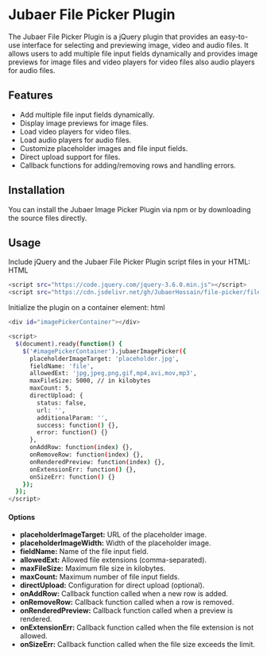# Jubaer File Picker Plugin

The Jubaer File Picker Plugin is a jQuery plugin that provides an easy-to-use interface for selecting and previewing image, video and audio files. It allows users to add multiple file input fields dynamically and provides image previews for image files and video players for video files also audio players for audio files.

## Features

- Add multiple file input fields dynamically.
- Display image previews for image files.
- Load video players for video files.
- Load audio players for audio files.
- Customize placeholder images and file input fields.
- Direct upload support for files.
- Callback functions for adding/removing rows and handling errors.

## Installation

You can install the Jubaer Image Picker Plugin via npm or by downloading the source files directly.



## Usage
Include jQuery and the Jubaer File Picker Plugin script files in your HTML:
HTML
```bash
<script src="https://code.jquery.com/jquery-3.6.0.min.js"></script>
<script src="https://cdn.jsdelivr.net/gh/JubaerHossain/file-picker/file-picker.min.js"></script>
```
Initialize the plugin on a container element:
html

```bash
<div id="imagePickerContainer"></div>
```
```bash
<script>
  $(document).ready(function() {
    $('#imagePickerContainer').jubaerImagePicker({
      placeholderImageTarget: 'placeholder.jpg',
      fieldName: 'file',
      allowedExt: 'jpg,jpeg,png,gif,mp4,avi,mov,mp3',
      maxFileSize: 5000, // in kilobytes
      maxCount: 5,
      directUpload: {
        status: false,
        url: '',
        additionalParam: '',
        success: function() {},
        error: function() {}
      },
      onAddRow: function(index) {},
      onRemoveRow: function(index) {},
      onRenderedPreview: function(index) {},
      onExtensionErr: function() {},
      onSizeErr: function() {}
    });
  });
</script>
```
#### Options

* **placeholderImageTarget:**  URL of the placeholder image.
* **placeholderImageWidth:** Width of the placeholder image.
* **fieldName:** Name of the file input field.
* **allowedExt:** Allowed file extensions (comma-separated).
* **maxFileSize:** Maximum file size in kilobytes.
* **maxCount:** Maximum number of file input fields.
* **directUpload:** Configuration for direct upload (optional).
* **onAddRow:** Callback function called when a new row is added.
* **onRemoveRow:** Callback function called when a row is removed.
* **onRenderedPreview:** Callback function called when a preview is rendered.
* **onExtensionErr:** Callback function called when the file extension is not allowed.
* **onSizeErr:** Callback function called when the file size exceeds the limit.






